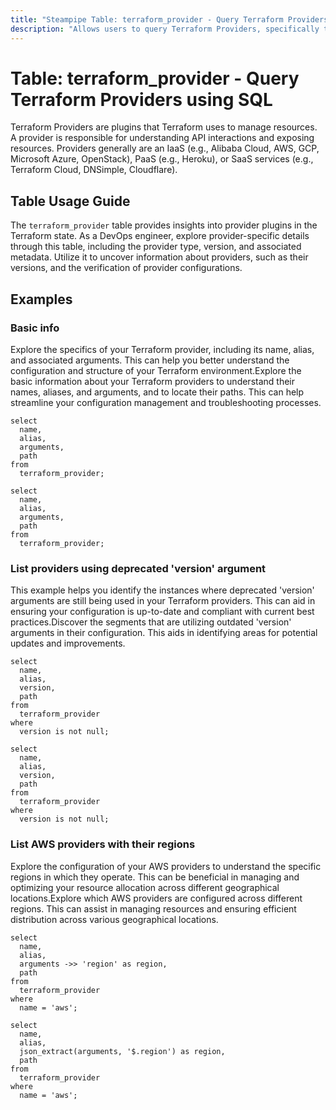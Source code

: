 ```yaml
---
title: "Steampipe Table: terraform_provider - Query Terraform Providers using SQL"
description: "Allows users to query Terraform Providers, specifically the details about the provider plugins in the Terraform state."
---
```


# Table: terraform_provider - Query Terraform Providers using SQL

Terraform Providers are plugins that Terraform uses to manage resources. A provider is responsible for understanding API interactions and exposing resources. Providers generally are an IaaS (e.g., Alibaba Cloud, AWS, GCP, Microsoft Azure, OpenStack), PaaS (e.g., Heroku), or SaaS services (e.g., Terraform Cloud, DNSimple, Cloudflare).

## Table Usage Guide

The `terraform_provider` table provides insights into provider plugins in the Terraform state. As a DevOps engineer, explore provider-specific details through this table, including the provider type, version, and associated metadata. Utilize it to uncover information about providers, such as their versions, and the verification of provider configurations.

## Examples

### Basic info
Explore the specifics of your Terraform provider, including its name, alias, and associated arguments. This can help you better understand the configuration and structure of your Terraform environment.Explore the basic information about your Terraform providers to understand their names, aliases, and arguments, and to locate their paths. This can help streamline your configuration management and troubleshooting processes.

```sql+postgres
select
  name,
  alias,
  arguments,
  path
from
  terraform_provider;
```

```sql+sqlite
select
  name,
  alias,
  arguments,
  path
from
  terraform_provider;
```

### List providers using deprecated 'version' argument
This example helps you identify the instances where deprecated 'version' arguments are still being used in your Terraform providers. This can aid in ensuring your configuration is up-to-date and compliant with current best practices.Discover the segments that are utilizing outdated 'version' arguments in their configuration. This aids in identifying areas for potential updates and improvements.

```sql+postgres
select
  name,
  alias,
  version,
  path
from
  terraform_provider
where
  version is not null;
```

```sql+sqlite
select
  name,
  alias,
  version,
  path
from
  terraform_provider
where
  version is not null;
```

### List AWS providers with their regions
Explore the configuration of your AWS providers to understand the specific regions in which they operate. This can be beneficial in managing and optimizing your resource allocation across different geographical locations.Explore which AWS providers are configured across different regions. This can assist in managing resources and ensuring efficient distribution across various geographical locations.


```sql+postgres
select
  name,
  alias,
  arguments ->> 'region' as region,
  path
from
  terraform_provider
where
  name = 'aws';
```

```sql+sqlite
select
  name,
  alias,
  json_extract(arguments, '$.region') as region,
  path
from
  terraform_provider
where
  name = 'aws';
```